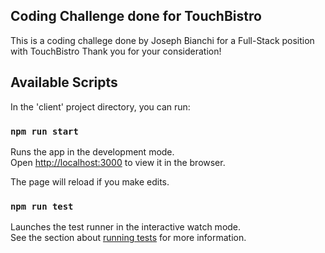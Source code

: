 ## Coding Challenge done for TouchBistro

This is a coding challege done by Joseph Bianchi for a Full-Stack position with TouchBistro
Thank you for your consideration!

## Available Scripts

In the 'client' project directory, you can run:

### `npm run start`

Runs the app in the development mode.<br />
Open [http://localhost:3000](http://localhost:3000) to view it in the browser.

The page will reload if you make edits.<br />


### `npm run test`

Launches the test runner in the interactive watch mode.<br />
See the section about [running tests](https://facebook.github.io/create-react-app/docs/running-tests) for more information.
